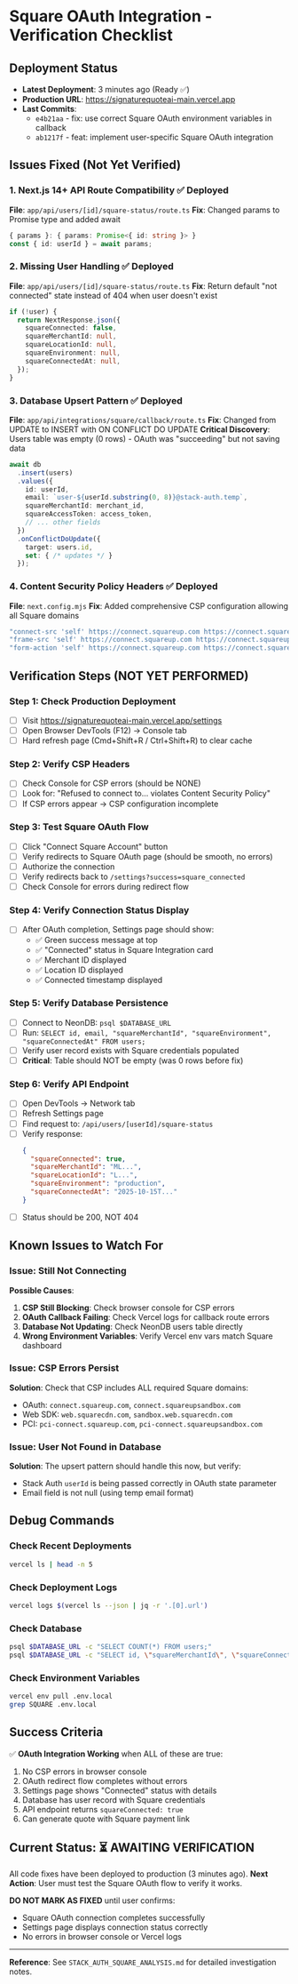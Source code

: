 # Square OAuth Integration - Verification Checklist

## Deployment Status
- **Latest Deployment**: 3 minutes ago (Ready ✅)
- **Production URL**: https://signaturequoteai-main.vercel.app
- **Last Commits**:
  - `e4b21aa` - fix: use correct Square OAuth environment variables in callback
  - `ab1217f` - feat: implement user-specific Square OAuth integration

## Issues Fixed (Not Yet Verified)

### 1. Next.js 14+ API Route Compatibility ✅ Deployed
**File**: `app/api/users/[id]/square-status/route.ts`
**Fix**: Changed params to Promise type and added await
```typescript
{ params }: { params: Promise<{ id: string }> }
const { id: userId } = await params;
```

### 2. Missing User Handling ✅ Deployed
**File**: `app/api/users/[id]/square-status/route.ts`
**Fix**: Return default "not connected" state instead of 404 when user doesn't exist
```typescript
if (!user) {
  return NextResponse.json({
    squareConnected: false,
    squareMerchantId: null,
    squareLocationId: null,
    squareEnvironment: null,
    squareConnectedAt: null,
  });
}
```

### 3. Database Upsert Pattern ✅ Deployed
**File**: `app/api/integrations/square/callback/route.ts`
**Fix**: Changed from UPDATE to INSERT with ON CONFLICT DO UPDATE
**Critical Discovery**: Users table was empty (0 rows) - OAuth was "succeeding" but not saving data
```typescript
await db
  .insert(users)
  .values({
    id: userId,
    email: `user-${userId.substring(0, 8)}@stack-auth.temp`,
    squareMerchantId: merchant_id,
    squareAccessToken: access_token,
    // ... other fields
  })
  .onConflictDoUpdate({
    target: users.id,
    set: { /* updates */ }
  });
```

### 4. Content Security Policy Headers ✅ Deployed
**File**: `next.config.mjs`
**Fix**: Added comprehensive CSP configuration allowing all Square domains
```javascript
"connect-src 'self' https://connect.squareup.com https://connect.squareupsandbox.com https://pci-connect.squareup.com https://pci-connect.squareupsandbox.com ...",
"frame-src 'self' https://connect.squareup.com https://connect.squareupsandbox.com ...",
"form-action 'self' https://connect.squareup.com https://connect.squareupsandbox.com"
```

## Verification Steps (NOT YET PERFORMED)

### Step 1: Check Production Deployment
- [ ] Visit https://signaturequoteai-main.vercel.app/settings
- [ ] Open Browser DevTools (F12) → Console tab
- [ ] Hard refresh page (Cmd+Shift+R / Ctrl+Shift+R) to clear cache

### Step 2: Verify CSP Headers
- [ ] Check Console for CSP errors (should be NONE)
- [ ] Look for: "Refused to connect to... violates Content Security Policy"
- [ ] If CSP errors appear → CSP configuration incomplete

### Step 3: Test Square OAuth Flow
- [ ] Click "Connect Square Account" button
- [ ] Verify redirects to Square OAuth page (should be smooth, no errors)
- [ ] Authorize the connection
- [ ] Verify redirects back to `/settings?success=square_connected`
- [ ] Check Console for errors during redirect flow

### Step 4: Verify Connection Status Display
- [ ] After OAuth completion, Settings page should show:
  - ✅ Green success message at top
  - ✅ "Connected" status in Square Integration card
  - ✅ Merchant ID displayed
  - ✅ Location ID displayed
  - ✅ Connected timestamp displayed

### Step 5: Verify Database Persistence
- [ ] Connect to NeonDB: `psql $DATABASE_URL`
- [ ] Run: `SELECT id, email, "squareMerchantId", "squareEnvironment", "squareConnectedAt" FROM users;`
- [ ] Verify user record exists with Square credentials populated
- [ ] **Critical**: Table should NOT be empty (was 0 rows before fix)

### Step 6: Verify API Endpoint
- [ ] Open DevTools → Network tab
- [ ] Refresh Settings page
- [ ] Find request to: `/api/users/[userId]/square-status`
- [ ] Verify response:
  ```json
  {
    "squareConnected": true,
    "squareMerchantId": "ML...",
    "squareLocationId": "L...",
    "squareEnvironment": "production",
    "squareConnectedAt": "2025-10-15T..."
  }
  ```
- [ ] Status should be 200, NOT 404

## Known Issues to Watch For

### Issue: Still Not Connecting
**Possible Causes**:
1. **CSP Still Blocking**: Check browser console for CSP errors
2. **OAuth Callback Failing**: Check Vercel logs for callback route errors
3. **Database Not Updating**: Check NeonDB users table directly
4. **Wrong Environment Variables**: Verify Vercel env vars match Square dashboard

### Issue: CSP Errors Persist
**Solution**: Check that CSP includes ALL required Square domains:
- OAuth: `connect.squareup.com`, `connect.squareupsandbox.com`
- Web SDK: `web.squarecdn.com`, `sandbox.web.squarecdn.com`
- PCI: `pci-connect.squareup.com`, `pci-connect.squareupsandbox.com`

### Issue: User Not Found in Database
**Solution**: The upsert pattern should handle this now, but verify:
- Stack Auth `userId` is being passed correctly in OAuth state parameter
- Email field is not null (using temp email format)

## Debug Commands

### Check Recent Deployments
```bash
vercel ls | head -n 5
```

### Check Deployment Logs
```bash
vercel logs $(vercel ls --json | jq -r '.[0].url')
```

### Check Database
```bash
psql $DATABASE_URL -c "SELECT COUNT(*) FROM users;"
psql $DATABASE_URL -c "SELECT id, \"squareMerchantId\", \"squareConnectedAt\" FROM users;"
```

### Check Environment Variables
```bash
vercel env pull .env.local
grep SQUARE .env.local
```

## Success Criteria

✅ **OAuth Integration Working** when ALL of these are true:
1. No CSP errors in browser console
2. OAuth redirect flow completes without errors
3. Settings page shows "Connected" status with details
4. Database has user record with Square credentials
5. API endpoint returns `squareConnected: true`
6. Can generate quote with Square payment link

## Current Status: ⏳ AWAITING VERIFICATION

All code fixes have been deployed to production (3 minutes ago).
**Next Action**: User must test the Square OAuth flow to verify it works.

**DO NOT MARK AS FIXED** until user confirms:
- Square OAuth connection completes successfully
- Settings page displays connection status correctly
- No errors in browser console or Vercel logs

---

**Reference**: See `STACK_AUTH_SQUARE_ANALYSIS.md` for detailed investigation notes.
